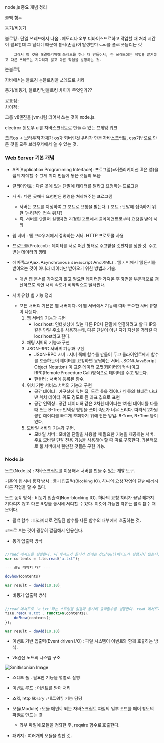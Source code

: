 

node.js 중요 개념 정리

콜백 함수

동기/비동기

블로킹 : 단일 쓰레드에서 나옴 . 메모리나 외부 디바이스드르하고 작업할 때 처리 시간이 필요한데 그 딜레이 떄문에 블럭(손실)이 발생한다 cpu를 풀로 못돌리는 것

        그래서 이 것을 해결하기위해 쓰레드를 하나 더 만들어서, 한 쓰레드에는 작업을 맡겨놓고 다른 쓰레드는 기다리지 않고 다른 작업을 실행하는 것.

논블로킹

자바에서는 블로깅 논블로킹을 쓰레드로 처리

동기/비동기, 블로킹/넌블로킹 차이가 무엇인가??

공통점 : <br />
차이점 :

크롬 v8엔진을 jvm처럼 띄어서 쓰는 것이 node.js.

electron 윈도우 ui를 자바스크립트로 만들 수 있는 프레임 워크

크롬os -> 브라우저 자체가 os가 되버린것 우리가 만든 자바스크립트, css기반으로 만든 것을 모두 브라우저에서 쓸 수 있는 것.

### Web Server 기본 개념

* API(Application Programming Interface): 프로그램(=어플리케이션 혹은 앱)을 쉽게 제작할 수 있게 미리 만들어 놓은 것들의 모음
* 클라이언트 : 다른 곳에 있는 단말에 데이터를 달라고 요청하는 프로그램
* 서버 : 다른 곳에서 요청받은 명령을 처리해주는 프로그램
    * 서버는 포트를 지정하여 그 포트로 요청을 받는다. ( 포트 : 단말에 접속하기 위한 '논리적인 접속 위치')
    * 즉, 서버를 만들어 실행하면 지정된 포트에서 클라이언트로부터 요청을 받아 처리
* 웹 서버 : 웹 브라우저에서 접속하는 서버. HTTP 프로토콜 사용
* 프로토콜(Protocol) : 데이터를 서로 어떤 형태로 주고받을 것인지를 정한 것. 주고받는 데이터의 형태
* 에이잭스(Ajax, Asynchronous Javascript And XML) : 웹 서버에서 웹 문서를 받아오는 것이 아니라 데이터만 받아오기 위한 방법과 기술.
    * 매번 웹 문서를 가져오지 않고 필요한 데이터만 가져온 후 화면을 부분적으로 갱신하므로 화면 처리 속도가 비약적으로 빨라진다.

* 서버 유형 별 기능 정리
    * 모든 서버의 기본은 웹 서버이다. 이 웹 서버에서 기능에 따라 주요한 서버 유형이 나뉜다.
        1. 웹 서버의 기능과 구현
            * localhost: 인터넷상에 있는 다른 PC나 단말에 연결하려고 할 때 IP와 같은 단말 주소를 사용하는데, 다른 단말이 아닌 자기 자신을 가리길 때 localhost라고 한다.
        2. 채팅 서버의 기능과 구현
        3. JSON-RPC 서버의 기능과 구현
            * JSON-RPC 서버 : 서버 쪽에 함수를 만들어 두고 클라이언트에서 함수를 호출하듯이 데이터를 요청하면 응답하는 서버. JSON(JavaScript Object Notation) 이 표준 데이터 포맷(데이터의 형식)이고 RPC(Remote Procedure Call)방식으로 데이터를 주고 받는다.
            * 핸들러 : 서버에 등록된 함수.
        4. 위치 기반 서비스 서버의 기능과 구현
            * 공간 데이터 : 지구상에 있는 집, 도로 등을 점이나 선 등의 형태로 나타낸 위치 데이터. 위도 경도로 된 좌표 값으로 표현
            * 공간 인덱싱 : 공간 데이터와 같은 2차원 데이터는 1차원 데이터를 다룰 때 쓰는 B-Tree 인덱싱 방법을 쓰며 속도가 너무 느리다. 따라서 2차원 공간 데이터를 빠르게 조회하기 위해 만든 방법. R-Tree, R*Tree 등이 있다.
        5. 모바일 서비의 기능과 구현.
            * 모바일 서버 : 모바일 단말을 사용할 때 필요한 기능을 제공하는 서버. 주로 모바일 단말 전용 기능을 사용해야 할 때 따로 구축한다. 기본적으로 웹 서버에서 웬만한 것들은 구현 가능.

### Node.js

노드(Node.js) : 자바스크립트를 이용해서 서버를 만들 수 있는 개발 도구.

기존의 웹 서버 동작 방식 : 동기 입출력(Blocking IO). 하나의 요청 작업이 끝날 때까지 다른 작업을 할 수 없다.

노드 동작 방식 : 비동기 입출력(Non-blocking IO). 하나의 요청 처리가 끝날 때까지 기다리지 않고 다른 요청을 동시에 처리할 수 있다. 이것이 가능한 이유는 콜백 함수 때문이다.

* 콜백 함수 : 파라미터로 전달된 함수를 다른 함수의 내부에서 호출하는 것.

코드로 보는 것이 굉장히 깔끔해서 인용한다.

* 동기 입출력 방식

~~~ javascript

//raed 메서드를 실행한다. 이 메서드가 끝나기 전에는 doShow()메서드가 실행되지 않는다.
var contents = file.read("a.txt");

--- 끝날 때까지 대기 ---

doShow(contents);

var result = doAdd(10,10);

~~~

* 비동기 입출력 방식

~~~ javascript

//read 메서드로 'a.txt'라는 스트링을 읽음과 동시에 콜백함수를 실행한다. read 메서드가 끝났던 끝나지 않았던 콜백 함수는 doShow(contents)를 실행한다. 따라서 위의 예와 달리 read 메서드 작업 종료를 기다리지 않고 doShow()메서드를 실행하면서 동시에 두 가지 작업을 할 수 있는 것이다.
file.read('a.txt', function(contents){
    doShow(contents);
});

var result = doAdd(10,10)

~~~

* 이벤트 기반 입출력(Event driven I/O) : 파일 시스템이 이벤트와 함께 호출하는 방식.

* v8엔진 노드의 시스템 구조

![Smithsonian Image](http://wildpup.cafe24.com/wp-content/uploads/2014/07/nodejsarch.png)

* 스레드 풀 : 필요한 기능을 병렬로 실행
* 이벤트 루프 : 이벤트를 받아 처리
* 소켓, http library : 네트워킹 기능 담당

* 모듈(Module) : 모듈 메인이 되는 자바스크립트 파일의 일부 코드를 떼어 별도의 파일로 만드는 것
    - 외부 파일에 모듈을 정의한 후, require 함수로 호출한다.
* 패키지 : 여러개의 모듈을 합친 것.







